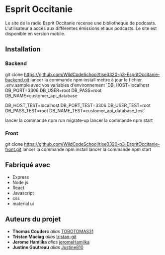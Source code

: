 # Esprit Occitanie

Le site de la radio Esprit Occitanie recense une bibliothèque de podcasts. L'utilisateur a accès aux différentes émissions et aux podcasts. Le site est disponible en version mobile. 

## Installation

### Backend
git clone https://github.com/WildCodeSchool/tlse0320-p3-EspritOccitanie-backend.git
lancer la commande npm install
mettre à jour le fichier .env.sample avec vos variables d'environnement
`DB_HOST=localhost
DB_PORT=3306
DB_USER=root
DB_PASS=root
DB_NAME=customer_api_database

DB_HOST_TEST=localhost
DB_PORT_TEST=3306
DB_USER_TEST=root
DB_PASS_TEST=root
DB_NAME_TEST=customer_api_database_test`

lancer la commande npm run migrate-up
lancer la commande npm start

### Front
git clone https://github.com/WildCodeSchool/tlse0320-p3-EspritOccitanie-front.git
lancer la commande npm install
lancer la commande npm start

## Fabriqué avec

* Express
* Node js
* React
* Javascript
* css
* material ui

## Auteurs du projet

* **Thomas Couderc** _alias_ [TOBOTOMAS31](https://github.com/TOBOTOMAS31)
* **Tristan Maciag** _alias_ [tristan-git](https://github.com/tristan-git)
* **Jerome Hamilka** _alias_ [jeromeHamilka](https://github.com/jeromeHamilka)
* **Justine Gautreau** _alias_ [Justine810](https://github.com/Justine810)
